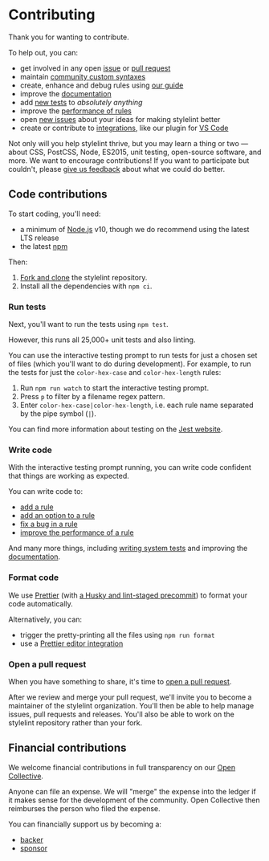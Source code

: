 # Contributing

Thank you for wanting to contribute.

To help out, you can:

- get involved in any open [issue](https://github.com/stylelint/stylelint/issues) or [pull request](https://github.com/stylelint/stylelint/pulls)
- maintain [community custom syntaxes](docs/developer-guide/syntaxes.md)
- create, enhance and debug rules using [our guide](docs/developer-guide/rules.md)
- improve the [documentation](docs/)
- add [new tests](https://github.com/stylelint/stylelint/issues?q=is%3Aopen+is%3Aissue+label%3A%22type%3A+tests%22) to _absolutely anything_
- improve the [performance of rules](docs/developer-guide/rules.md#improve-the-performance-of-a-rule)
- open [new issues](https://github.com/stylelint/stylelint/issues/new/choose) about your ideas for making stylelint better
- create or contribute to [integrations](docs/user-guide/integrations/editor.md), like our plugin for [VS Code](https://github.com/stylelint/vscode-stylelint)

Not only will you help stylelint thrive, but you may learn a thing or two — about CSS, PostCSS, Node, ES2015, unit testing, open-source software, and more. We want to encourage contributions! If you want to participate but couldn't, please [give us feedback](https://github.com/stylelint/stylelint/issues/new) about what we could do better.

## Code contributions

To start coding, you'll need:

- a minimum of [Node.js](https://nodejs.org/en/) v10, though we do recommend using the latest LTS release
- the latest [npm](https://www.npmjs.com/)

Then:

1. [Fork and clone](https://guides.github.com/activities/forking/) the stylelint repository.
2. Install all the dependencies with `npm ci`.

### Run tests

Next, you'll want to run the tests using `npm test`.

However, this runs all 25,000+ unit tests and also linting.

You can use the interactive testing prompt to run tests for just a chosen set of files (which you'll want to do during development). For example, to run the tests for just the `color-hex-case` and `color-hex-length` rules:

1. Run `npm run watch` to start the interactive testing prompt.
2. Press `p` to filter by a filename regex pattern.
3. Enter `color-hex-case|color-hex-length`, i.e. each rule name separated by the pipe symbol (`|`).

You can find more information about testing on the [Jest website](https://jestjs.io/).

### Write code

With the interactive testing prompt running, you can write code confident that things are working as expected.

You can write code to:

- [add a rule](docs/developer-guide/rules.md#add-a-rule)
- [add an option to a rule](docs/developer-guide/rules.md#add-an-option-to-a-rule)
- [fix a bug in a rule](docs/developer-guide/rules.md#fix-a-bug-in-a-rule)
- [improve the performance of a rule](docs/developer-guide/rules.md#improve-the-performance-of-a-rule)

And many more things, including [writing system tests](docs/developer-guide/system-tests.md) and improving the [documentation](docs/).

### Format code

We use [Prettier](https://prettier.io/) (with [a Husky and lint-staged precommit](https://prettier.io/docs/en/precommit.html)) to format your code automatically.

Alternatively, you can:

- trigger the pretty-printing all the files using `npm run format`
- use a [Prettier editor integration](https://prettier.io/docs/en/editors.html)

### Open a pull request

When you have something to share, it's time to [open a pull request](https://help.github.com/en/github/collaborating-with-issues-and-pull-requests/creating-a-pull-request-from-a-fork).

After we review and merge your pull request, we'll invite you to become a maintainer of the stylelint organization. You'll then be able to help manage issues, pull requests and releases. You'll also be able to work on the stylelint repository rather than your fork.

## Financial contributions

We welcome financial contributions in full transparency on our [Open Collective](https://opencollective.com/stylelint).

Anyone can file an expense. We will "merge" the expense into the ledger if it makes sense for the development of the community. Open Collective then reimburses the person who filed the expense.

You can financially support us by becoming a:

- [backer](https://opencollective.com/stylelint#backer)
- [sponsor](https://opencollective.com/stylelint#sponsor)
